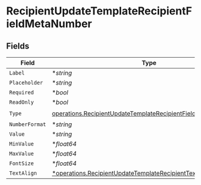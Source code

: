 # RecipientUpdateTemplateRecipientFieldMetaNumber


## Fields

| Field                                                                                                                                            | Type                                                                                                                                             | Required                                                                                                                                         | Description                                                                                                                                      |
| ------------------------------------------------------------------------------------------------------------------------------------------------ | ------------------------------------------------------------------------------------------------------------------------------------------------ | ------------------------------------------------------------------------------------------------------------------------------------------------ | ------------------------------------------------------------------------------------------------------------------------------------------------ |
| `Label`                                                                                                                                          | **string*                                                                                                                                        | :heavy_minus_sign:                                                                                                                               | N/A                                                                                                                                              |
| `Placeholder`                                                                                                                                    | **string*                                                                                                                                        | :heavy_minus_sign:                                                                                                                               | N/A                                                                                                                                              |
| `Required`                                                                                                                                       | **bool*                                                                                                                                          | :heavy_minus_sign:                                                                                                                               | N/A                                                                                                                                              |
| `ReadOnly`                                                                                                                                       | **bool*                                                                                                                                          | :heavy_minus_sign:                                                                                                                               | N/A                                                                                                                                              |
| `Type`                                                                                                                                           | [operations.RecipientUpdateTemplateRecipientFieldMetaTypeNumber](../../models/operations/recipientupdatetemplaterecipientfieldmetatypenumber.md) | :heavy_check_mark:                                                                                                                               | N/A                                                                                                                                              |
| `NumberFormat`                                                                                                                                   | **string*                                                                                                                                        | :heavy_minus_sign:                                                                                                                               | N/A                                                                                                                                              |
| `Value`                                                                                                                                          | **string*                                                                                                                                        | :heavy_minus_sign:                                                                                                                               | N/A                                                                                                                                              |
| `MinValue`                                                                                                                                       | **float64*                                                                                                                                       | :heavy_minus_sign:                                                                                                                               | N/A                                                                                                                                              |
| `MaxValue`                                                                                                                                       | **float64*                                                                                                                                       | :heavy_minus_sign:                                                                                                                               | N/A                                                                                                                                              |
| `FontSize`                                                                                                                                       | **float64*                                                                                                                                       | :heavy_minus_sign:                                                                                                                               | N/A                                                                                                                                              |
| `TextAlign`                                                                                                                                      | [*operations.RecipientUpdateTemplateRecipientTextAlign6](../../models/operations/recipientupdatetemplaterecipienttextalign6.md)                  | :heavy_minus_sign:                                                                                                                               | N/A                                                                                                                                              |
